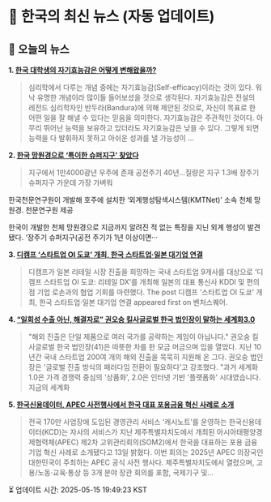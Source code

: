 # 📢 한국의 최신 뉴스 (자동 업데이트)

## 📰 오늘의 뉴스
**1. [한국 대학생의 자기효능감은 어떻게 변해왔을까?](https://ppss.kr/archives/266958)**
> 심리학에서 다루는 개념 중에는 자기효능감(Self-efficacy)이라는 것이 있다. 워낙 유명한 개념이라 많이들 들어보셨을 것으로 생각된다. 자기효능감은 전설의 레전드 심리학자인 반두라(Bandura)에 의해 제안된 것으로, 자신이 목표로 한 어떤 일을 잘 해낼 수 있다는 믿음을 의미한다.    자기효능감은 주관적인 것이다. 아무리 뛰어난 능력을 보유하고 있더라도 자기효능감은 낮을 수 있다. 그렇게 되면 능력을 다 발휘하지 못하고 아쉬운 성과를 낼 가능성이 …

**2. [한국 망원경으로 ‘특이한 슈퍼지구’ 찾았다](https://www.khan.co.kr/article/202504250300001)**
> 지구에서 1만4000광년 우주에 존재
공전주기 40년…질량은 지구 1.3배
장주기 슈퍼지구 가운데 가장 가벼워

한국천문연구원이 개발해 호주에 설치한 ‘외계행성탐색시스템(KMTNet)’ 소속 천체 망원경. 천문연구원 제공

한국이 개발한 천체 망원경으로 지금까지 알려진 적 없는 특징을 지닌 외계 행성이 발견됐다. ‘장주기 슈퍼지구(공전 주기가 1년 이상이면···

**3. [디캠프 ‘스타트업 OI 도쿄’ 개최, 한국 스타트업·일본 대기업 연결](https://www.venturesquare.net/966100)**
> 디캠프가 일본 리테일 시장 진출을 희망하는 국내 스타트업 9개사를 대상으로 ‘디캠프 스타트업 OI 도쿄: 리테일 DX’를 개최해 일본의 대표 통신사 KDDI 및 편의점 기업 로손과의 협업 기회를 마련했다.
The post 디캠프 ‘스타트업 OI 도쿄’ 개최, 한국 스타트업·일본 대기업 연결 appeared first on 벤처스퀘어.

**4. [“일회성 수출 아닌, 해결자로” 권오숭 킬사글로벌 한국 법인장이 말하는 세계화3.0](https://www.venturesquare.net/966117)**
> "해외 진출은 단일 제품으로 여러 국가를 공략하는 게임이 아닙니다." 권오숭 킬사글로벌 한국 법인장(41)은 따뜻한 차를 한 모금 머금으며 입을 열었다. 지난 10년간 국내 스타트업 200여 개의 해외 진출을 묵묵히 지원해 온 그다. 권오숭 법인장은 '글로벌 진출 방식의 패러다임 전환이 필요하다'고 강조했다. "과거 세계화 1.0은 가격 경쟁력 중심의 '상품화', 2.0은 인터넷 기반 '플랫폼화' 시대였습니다. 지금의 세계화

**5. [한국신용데이터, APEC 사전행사에서 한국 대표 포용금융 혁신 사례로 소개](https://www.venturesquare.net/968631)**
> 전국 170만 사업장에 도입된 경영관리 서비스 ‘캐시노트’를 운영하는 한국신용데이터(KCD)는 자사의 서비스가 지난 제주특별자치도에서 개최된 아시아태평양경제협력체(APEC) 제2차 고위관리회의(SOM2)에서 한국을 대표하는 포용 금융 기업 혁신 사례로 소개됐다고 13일 밝혔다. 이번 회의는 2025년 APEC 의장국인 대한민국이 주최하는 APEC 공식 사전 행사다. 제주특별자치도에서 열렸으며, 고용/노동·교육·통상 등 3개 분야 장관 회의를 포함, 국제기구 및…


⏳ 업데이트 시간: 2025-05-15 19:49:23 KST
